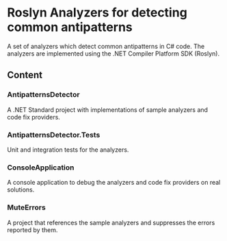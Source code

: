# Roslyn Analyzers for detecting common antipatterns

A set of analyzers which detect common antipatterns in C# code. The analyzers are implemented using the .NET Compiler Platform SDK (Roslyn).

## Content
### AntipatternsDetector
A .NET Standard project with implementations of sample analyzers and code fix providers.

### AntipatternsDetector.Tests
Unit and integration tests for the analyzers.

### ConsoleApplication
A console application to debug the analyzers and code fix providers on real solutions.

### MuteErrors
A project that references the sample analyzers and suppresses the errors reported by them.
